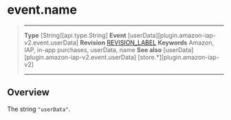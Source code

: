 # event.name

> --------------------- ------------------------------------------------------------------------------------------
> __Type__              [String][api.type.String]
> __Event__             [userData][plugin.amazon-iap-v2.event.userData]
> __Revision__          [REVISION_LABEL](REVISION_URL)
> __Keywords__          Amazon, IAP, in-app purchases, userData, name
> __See also__			[userData][plugin.amazon-iap-v2.event.userData]
>						[store.*][plugin.amazon-iap-v2]
> --------------------- ------------------------------------------------------------------------------------------

## Overview

The string `"userData"`.
